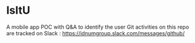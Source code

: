 # IsItU
A mobile app POC with Q&amp;A to identify the user
Git activities on this repo are tracked on Slack : https://idnumgroup.slack.com/messages/github/
